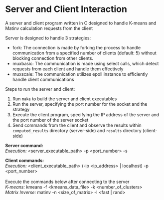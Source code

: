 # Server and Client Interaction
A server and client program written in C designed to handle K-means and Matinv calculation requests from the client

Server is designed to handle 3 strategies:
- fork: The connection is made by forking the process to handle communication from a specified number of clients (default: 5) without blocking connection from other clients.
- muxbasic: The communication is made using select calls, which detect requests from each client and handle them effectively
- muxscale: The communication utilizes epoll instance to efficiently handle client communications

Steps to run the server and client:
1. Run `make` to build the server and client executables
2. Run the server, specifying the port number for the socket and the strategy
3. Execute the client program, specifying the IP address of the server and the port number of the server socket
4. Send commands from the client and observe the results within `computed_results` directory (server-side) and `results` directory (client-side)

**Server command:** 
<br>
_Execution:_ <server_executable_path> -p <port_number> -s <strategy>

**Client commands:** 
<br>
_Execution:_ <client_executable_path> (-ip <ip_address> | localhost) -p <port_number>
<br>
<br>
Execute the commands below after connecting to the server
<br>
_K-means:_ kmeans -f <kmeans_data_file> -k <number_of_clusters>
<br>
_Matrix Inverse:_ matinv -n <size_of_matrix> -I <fast | rand>
